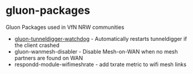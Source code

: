 # gluon-packages
Gluon Packages used in VfN NRW communities

* [gluon-tunneldigger-watchdog] - Automatically restarts tunneldigger if the client crashed
* gluon-wanmesh-disabler - Disable Mesh-on-WAN when no mesh partners are found on WAN
* respondd-module-wifimeshrate - add txrate metric to wifi mesh links

[gluon-tunneldigger-watchdog]: https://github.com/ffrl/ffrl-packages
